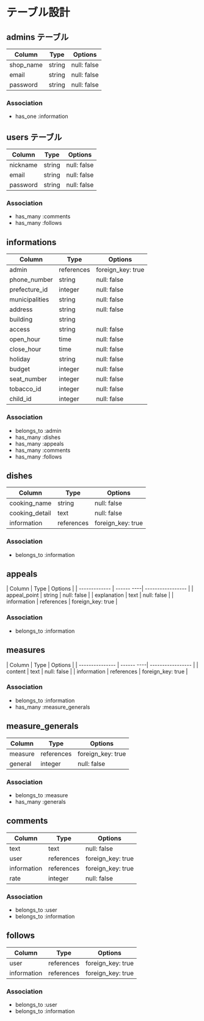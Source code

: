 # テーブル設計

## admins テーブル

| Column    | Type   | Options     |
| --------- | ------ | ----------- |
| shop_name | string | null: false |
| email     | string | null: false |
| password  | string | null: false |

### Association

- has_one :information


## users テーブル

| Column   | Type   | Options     |
| -------- | ------ | ----------- |
| nickname | string | null: false |
| email    | string | null: false |
| password | string | null: false |

### Association

- has_many :comments
- has_many :follows

## informations

| Column         | Type       | Options           |
| -------------- | ---------- | ----------------- |
| admin          | references | foreign_key: true |
| phone_number   | string     | null: false       |
| prefecture_id  | integer    | null: false       |
| municipalities | string     | null: false       |
| address        | string     | null: false       |
| building       | string     |                   |
| access         | string     | null: false       |
| open_hour      | time       | null: false       |
| close_hour     | time       | null: false       |
| holiday        | string     | null: false       |
| budget         | integer    | null: false       |
| seat_number    | integer    | null: false       |
| tobacco_id     | integer    | null: false       |
| child_id       | integer    | null: false       |

### Association

- belongs_to :admin
- has_many :dishes
- has_many :appeals
- has_many :comments
- has_many :follows

## dishes

| Column         | Type       | Options           |
| -------------- | ---------- | ----------------- |
| cooking_name   | string     | null: false       |
| cooking_detail | text       | null: false       |
| information    | references | foreign_key: true |

### Association

- belongs_to :information

## appeals

| Column        | Type       | Options           |
| ------------- | ------ ----| ----------------- |
| appeal_point  | string     | null: false       |
| explanation   | text       | null: false       |
| information   | references | foreign_key: true |

### Association

- belongs_to :information

## measures

| Column          | Type       | Options           |
| --------------- | ------ ----| ----------------- |
| content         | text       | null: false       |
| information     | references | foreign_key: true |

### Association

- belongs_to :information
- has_many :measure_generals

## measure_generals

| Column      | Type       | Options           |
| ----------- | ---------- | ----------------- |
| measure     | references | foreign_key: true |
| general     | integer    | null: false       |

### Association

- belongs_to :measure
- has_many :generals


## comments

| Column      | Type       | Options           |
| ----------- | ---------- | ----------------- |
| text        | text       | null: false       |
| user        | references | foreign_key: true |
| information | references | foreign_key: true |
| rate        | integer    | null: false       |

### Association

- belongs_to :user
- belongs_to :information 

## follows

| Column      | Type       | Options           |
| ----------- | ---------- | ----------------- |
| user        | references | foreign_key: true |
| information | references | foreign_key: true |

### Association

- belongs_to :user
- belongs_to :information 


